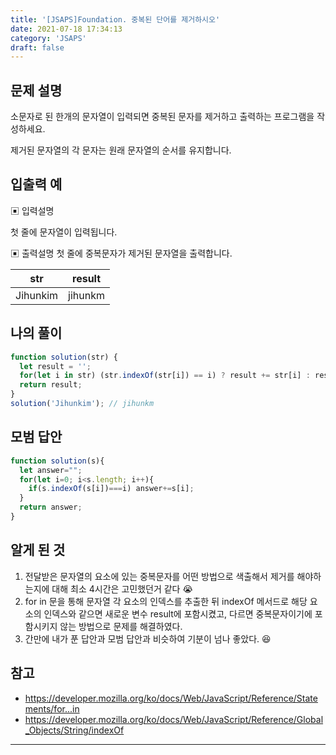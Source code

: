 ```yaml
---
title: '[JSAPS]Foundation. 중복된 단어를 제거하시오'
date: 2021-07-18 17:34:13
category: 'JSAPS'
draft: false
---
```

## 문제 설명

소문자로 된 한개의 문자열이 입력되면 중복된 문자를 제거하고 출력하는 프로그램을 작성하세요.

제거된 문자열의 각 문자는 원래 문자열의 순서를 유지합니다.

## 입출력 예

▣ 입력설명

첫 줄에 문자열이 입력됩니다.

▣ 출력설명
첫 줄에 중복문자가 제거된 문자열을 출력합니다.

| str      | result  |
| -------- | ------- |
| Jihunkim | jihunkm |

## 나의 풀이

```javascript
function solution(str) {
  let result = '';
  for(let i in str) (str.indexOf(str[i]) == i) ? result += str[i] : result ;
  return result;
}
solution('Jihunkim'); // jihunkm
```

## 모범 답안

```javascript
function solution(s){  
  let answer="";
  for(let i=0; i<s.length; i++){
    if(s.indexOf(s[i])===i) answer+=s[i];
  }
  return answer;
}
```



## 알게 된 것

1. 전달받은 문자열의 요소에 있는 중복문자를 어떤 방법으로 색출해서 제거를 해야하는지에 대해 최소 4시간은 고민했던거 같다 😭 
2. for in 문을 통해 문자열 각 요소의 인덱스를 추출한 뒤 indexOf 메서드로 해당 요소의 인덱스와 같으면 새로운 변수 result에 포함시켰고, 다르면 중복문자이기에 포함시키지 않는 방법으로 문제를 해결하였다.
3. 간만에 내가 푼 답안과 모범 답안과 비슷하여 기분이 넘나 좋았다. 😆

## 참고

* https://developer.mozilla.org/ko/docs/Web/JavaScript/Reference/Statements/for...in
* https://developer.mozilla.org/ko/docs/Web/JavaScript/Reference/Global_Objects/String/indexOf

---

